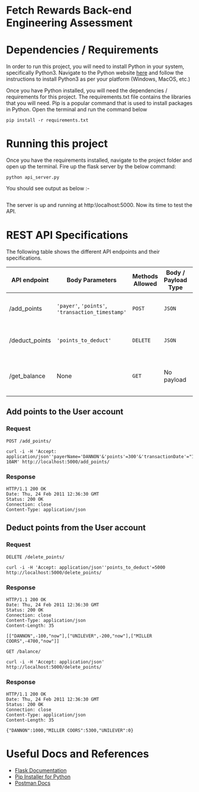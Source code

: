 # Fetch Rewards Back-end Engineering Assessment

# Dependencies / Requirements
In order to run this project, you will need to install Python in your system, specifically Python3. Navigate to the Python website [here](https://www.python.org/downloads/) and follow the instructions to install Python3 as per your platform (Windows, MacOS, etc.)

Once you have Python installed, you will need the dependencies / requirements for this project. The requirements.txt file contains the libraries that you will need. Pip is a popular command that is used to install packages in Python. Open the terminal and run the command below

```
pip install -r requirements.txt
```
# Running this project

Once you have the requirements installed, navigate to the project folder and open up the terminal. Fire up the flask server by the below command:

```
python api_server.py
```
You should see output as below :-
```

```

The server is up and running at http:\\localhost:5000. Now its time to test the API.

# REST API Specifications

The following table shows the different API endpoints and their specifications. 

| API endpoint   |Body Parameters                |Methods Allowed              |Body / Payload Type |End_point description|  
|----------------|-------------------------------|-----------------------------|--------------------|---------------------|
|/add_points|`'payer'`, `'points'`, `'transaction_timestamp'` |`POST`|`JSON`|Add payer points to user account|
|/deduct_points |`'points_to_deduct'`|`DELETE`|`JSON`|deduct points from the user account|
|/get_balance   |None|`GET`|No payload|retrieve the points balance in the user account|

## Add points to the User account

### Request

`POST /add_points/`

    curl -i -H 'Accept: application/json''payerName='DANNON'&'points'=300'&'transactionDate'="10/31 10AM' http://localhost:5000/add_points/

### Response

    HTTP/1.1 200 OK
    Date: Thu, 24 Feb 2011 12:36:30 GMT
    Status: 200 OK
    Connection: close
    Content-Type: application/json


## Deduct points from the User account

### Request

`DELETE /delete_points/`

    curl -i -H 'Accept: application/json''points_to_deduct'=5000 http://localhost:5000/delete_points/

### Response

    HTTP/1.1 200 OK
    Date: Thu, 24 Feb 2011 12:36:30 GMT
    Status: 200 OK
    Connection: close
    Content-Type: application/json
    Content-Length: 35

    [["DANNON",-100,"now"],["UNILEVER",-200,"now"],["MILLER COORS",-4700,"now"]]

`GET /balance/`

    curl -i -H 'Accept: application/json' http://localhost:5000/delete_points/

### Response

    HTTP/1.1 200 OK
    Date: Thu, 24 Feb 2011 12:36:30 GMT
    Status: 200 OK
    Connection: close
    Content-Type: application/json
    Content-Length: 35

    {"DANNON":1000,"MILLER COORS":5300,"UNILEVER":0}

# Useful Docs and References
* [Flask Documentation](https://flask.palletsprojects.com/en/1.1.x/)
* [Pip Installer for Python](https://pypi.org/project/pip/)
* [Postman Docs](https://learning.postman.com/docs/getting-started/introduction/)



